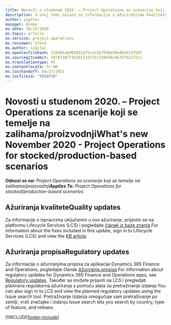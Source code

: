 ```yaml
---
title: Novosti u studenom 2020. – Project Operations za scenarije koji se temelje na zalihama/proizvodnji
description: U ovoj temi nalaze se informacije o ažuriranjima kvalitete dostupnim u izdanju aplikacije Project Operations za scenarije koji se temelje na zalihama/proizvodnji za studeni 2020.
author: sigitac
manager: Annbe
ms.date: 10/15/2020
ms.topic: article
ms.service: project-operations
ms.reviewer: kfend
ms.author: sigitac
ms.openlocfilehash: 31640ba6d91831d75ca21b7938a50e4b431d759f
ms.sourcegitcommit: 3d78338773929121d17ec3386f6cb67bfb2272cc
ms.translationtype: HT
ms.contentlocale: hr-HR
ms.lasthandoff: 04/27/2021
ms.locfileid: "5950750"
---
```

# <a name="whats-new-november-2020---project-operations-for-stockedproduction-based-scenarios"></a><span data-ttu-id="32493-103">Novosti u studenom 2020. – Project Operations za scenarije koji se temelje na zalihama/proizvodnji</span><span class="sxs-lookup"><span data-stu-id="32493-103">What's new November 2020 - Project Operations for stocked/production-based scenarios</span></span>

<span data-ttu-id="32493-104">_**Odnosi se na:** Project Operations za scenarije koji se temelje na zalihama/proizvodnji_</span><span class="sxs-lookup"><span data-stu-id="32493-104">_**Applies To:** Project Operations for stocked/production-based scenarios_</span></span>

## <a name="quality-updates"></a><span data-ttu-id="32493-105">Ažuriranja kvalitete</span><span class="sxs-lookup"><span data-stu-id="32493-105">Quality updates</span></span>

<span data-ttu-id="32493-106">Za informacije o ispravcima uključenim u ovo ažuriranje, prijavite se na platformu Lifecycle Services (LCS) i pogledajte [članak iz baze znanja](https://fix.lcs.dynamics.com/Issue/Details?bugId=488609&amp;dbType=3&amp;qc=8251e8e1d5e2386de850599926c1adc3fec8e2ba25308036d22cdfe0a1c28fc7).</span><span class="sxs-lookup"><span data-stu-id="32493-106">For information about the fixes included in this update, sign in to Lifecycle Services (LCS) and view the [KB article](https://fix.lcs.dynamics.com/Issue/Details?bugId=488609&amp;dbType=3&amp;qc=8251e8e1d5e2386de850599926c1adc3fec8e2ba25308036d22cdfe0a1c28fc7).</span></span>

## <a name="regulatory-updates"></a><span data-ttu-id="32493-107">Ažuriranja propisa</span><span class="sxs-lookup"><span data-stu-id="32493-107">Regulatory updates</span></span>

<span data-ttu-id="32493-108">Za informacije o ažuriranjima propisa za aplikacije Dynamics 365 Finance and Operations, pogledajte članak [Ažuriranja propisa](/dynamics365/finance/localizations/regulatory-updates).</span><span class="sxs-lookup"><span data-stu-id="32493-108">For information about regulatory updates for Dynamics 365 Finance and Operations apps, see [Regulatory updates](/dynamics365/finance/localizations/regulatory-updates).</span></span> <span data-ttu-id="32493-109">Također se možete prijaviti na LCS i pregledati planirana regulatorna ažuriranja s pomoću alata za pretraživanje izdanja.</span><span class="sxs-lookup"><span data-stu-id="32493-109">You can also sign in to LCS and view the planned regulatory updates using the Issue search tool.</span></span> <span data-ttu-id="32493-110">Pretraživanje izdanja omogućuje vam pretraživanje po zemlji, vrsti značajke i izdanju.</span><span class="sxs-lookup"><span data-stu-id="32493-110">Issue search lets you search by country, type of feature, and release.</span></span>


[!INCLUDE[footer-include](../../includes/footer-banner.md)]